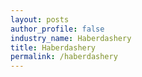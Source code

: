 ```yaml
---
layout: posts 
author_profile: false 
industry_name: Haberdashery
title: Haberdashery
permalink: /haberdashery
---
```

